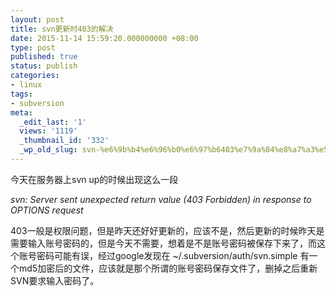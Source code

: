 ```yaml
---
layout: post
title: svn更新时403的解决
date: 2015-11-14 15:59:20.000000000 +08:00
type: post
published: true
status: publish
categories:
- linux
tags:
- subversion
meta:
  _edit_last: '1'
  views: '1119'
  _thumbnail_id: '332'
  _wp_old_slug: svn-%e6%9b%b4%e6%96%b0%e6%97%b6403%e7%9a%84%e8%a7%a3%e5%86%b3%e5%8a%9e%e6%b3%95
---
```

今天在服务器上svn up的时候出现这么一段

*svn: Server sent unexpected return value (403 Forbidden) in response to OPTIONS request*

403一般是权限问题，但是昨天还好好更新的，应该不是，然后更新的时候昨天是需要输入账号密码的，但是今天不需要，想着是不是账号密码被保存下来了，而这个账号密码可能有误，经过google发现在 ~/.subversion/auth/svn.simple 有一个md5加密后的文件，应该就是那个所谓的账号密码保存文件了，删掉之后重新SVN要求输入密码了。